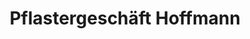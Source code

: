 ---
title: "Pflastergeschäft Hoffmann"
url: /bad-saeckingen/pflastergeschaeft-hoffmann/
shop: Baumarkt
---